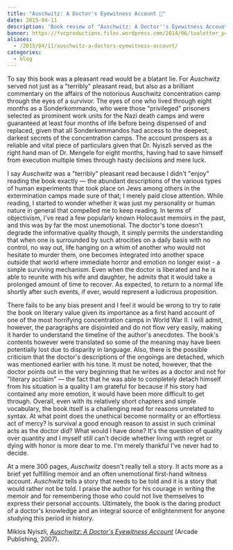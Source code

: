 ```yaml
---
title: "Auschwitz: A Doctor's Eyewitness Account 📖"
date: 2015-04-11
description: 'Book review of "Auschwitz: A Doctor''s Eyewitness Account".'
banner: https://fvcproductions.files.wordpress.com/2014/06/toaletter_pc3a5_auschwitz_2.jpg
aliases:
  - /2015/04/11/auschwitz-a-doctors-eyewitness-account/
categories:
  - blog
---
```


To say this book was a pleasant read would be a blatant lie. For _Auschwitz_ served not just as a "terribly" pleasant read, but also as a brilliant commentary on the affairs of the notorious Auschwitz concentration camp through the eyes of a survivor. The eyes of one who lived through eight months as a Sonderkommando, who were those "privileged" prisoners selected as prominent work units for the Nazi death camps and were guaranteed at least four months of life before being dispensed of and replaced, given that all Sonderkommandos had access to the deepest, darkest secrets of the concentration camps. The account prospers as a reliable and vital piece of particulars given that Dr. Nyiszli served as the right hand man of Dr. Mengele for eight months, having had to save himself from execution multiple times through hasty decisions and mere luck.

I say _Auschwitz_ was a "terribly" pleasant read because I didn't "enjoy" reading the book exactly — the abundant descriptions of the various types of human experiments that took place on Jews among others in the extermination camps made sure of that; I merely paid close attention. While reading, I started to wonder whether it was just my personality or human nature in general that compelled me to keep reading. In terms of objectivism, I've read a few popularly known Holocaust memoirs in the past, and this was by far the most unemotional. The doctor's tone doesn't degrade the informative quality though, it simply permits the understanding that when one is surrounded by such atrocities on a daily basis with no control, no way out, life hanging on a whim of another who would not hesitate to murder them, one becomes integrated into another space outside that world where immediate horror and emotion no longer exist - a simple surviving mechanism. Even when the doctor is liberated and he is able to reunite with his wife and daughter, he admits that it would take a prolonged amount of time to recover. As expected, to return to a normal life shortly after such events, if ever, would represent a ludicrous proposition.

There fails to be any bias present and I feel it would be wrong to try to rate the book on literary value given its importance as a first hand account of one of the most horrifying concentration camps in World War II. I will admit, however, the paragraphs are disjointed and do not flow very easily, making it harder to understand the timeline of the author's anecdotes. The book's contents however were translated so some of the meaning may have been potentially lost due to disparity in language. Also, there is the possible criticism that the doctor's descriptions of the ongoings are detached, which was mentioned earlier with his tone. It must be noted, however, that the doctor points out in the very beginning that he writes as a doctor and not for "literary acclaim" — the fact that he was able to completely detach himself from his situation is a quality I am grateful for because if his story had contained any more emotion, it would have been more difficult to get through. Overall, even with its relatively short chapters and simple vocabulary, the book itself is a challenging read for reasons unrelated to syntax. At what point does the unethical become normality or an effortless act of mercy? Is survival a good enough reason to assist in such criminal acts as the doctor did? What would I have done? It's the question of quality over quantity and I myself still can't decide whether living with regret or dying with honor is more dear to me. I'm merely thankful I've never had to decide.

At a mere 300 pages, _Auschwitz_ doesn't really tell a story. It acts more as a brief yet fulfilling memoir and an often unemotional first-hand witness account. _Auschwitz_ tells a story that needs to be told and it is a story that would rather not be told. I praise the author for his courage in writing the memoir and for remembering those who could not live themselves to express their personal accounts. Ultimately, the book is the daring product of a doctor's knowledge and an integral source of enlightenment for anyone studying this period in history.

Miklos Nyiszli, _[Auschwitz: A Doctor's Eyewitness Account](https://www.amazon.com/Auschwitz-A-Doctors-Eyewitness-Account/dp/161145011X "Auschwitz: A Doctor's Eyewitness")_ (Arcade Publishing, 2007).
